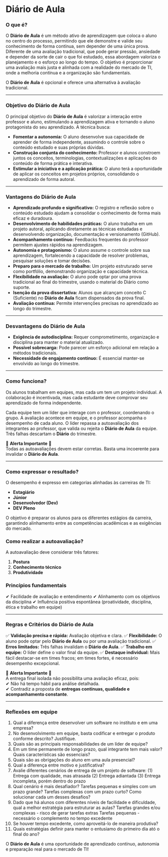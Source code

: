 # Diário de Aula

### O que é?
O **Diário de Aula** é um método ativo de aprendizagem que coloca o aluno no centro do processo, permitindo que ele demonstre e valide seu conhecimento de forma contínua, sem depender de uma única prova. Diferente de uma avaliação tradicional, que pode gerar pressão, ansiedade e depender da sorte de cair o que foi estudado, essa abordagem valoriza o planejamento e o esforço ao longo do tempo. O objetivo é proporcionar uma avaliação mais justa e alinhada com a realidade do mercado de TI, onde a melhoria contínua e a organização são fundamentais.

O **Diário de Aula** é opcional e oferece uma alternativa à avaliação tradicional.

---

### Objetivo do Diário de Aula
O principal objetivo do **Diário de Aula** é valorizar a interação entre professor e aluno, estimulando a aprendizagem ativa e tornando o aluno protagonista do seu aprendizado. A técnica busca:

- **Fomentar a autonomia:** O aluno desenvolve sua capacidade de aprender de forma independente, assumindo o controle sobre o conteúdo estudado e suas próprias dúvidas.
- **Construção conjunta do conhecimento:** Professor e alunos constroem juntos os conceitos, terminologias, contextualizações e aplicações do conteúdo de forma prática e interativa.
- **Estimular a iniciativa e a aplicação prática:** O aluno terá a oportunidade de aplicar os conceitos em projetos próprios, consolidando o aprendizado de forma autoral.

---

### Vantagens do Diário de Aula

- **Aprendizado profundo e significativo:** O registro e reflexão sobre o conteúdo estudado ajudam a consolidar o conhecimento de forma mais eficaz e duradoura.
- **Desenvolvimento de habilidades práticas:** O aluno trabalha em um projeto autoral, aplicando diretamente as técnicas estudadas e desenvolvendo organização, documentação e versionamento (GitHub).
- **Acompanhamento contínuo:** Feedbacks frequentes do professor permitem ajustes rápidos na aprendizagem.
- **Autonomia e protagonismo:** O aluno assume o controle sobre sua aprendizagem, fortalecendo a capacidade de resolver problemas, pesquisar soluções e tomar decisões.
- **Preparo para o mercado de trabalho:** Um projeto estruturado serve como portfólio, demonstrando organização e capacidade técnica.
- **Flexibilidade na avaliação:** O aluno pode optar por uma prova tradicional ao final do trimestre, usando o material do Diário como suporte.
- **Isenção da prova dissertativa:** Alunos que alcançam conceito C (Suficiente) no **Diário de Aula** ficam dispensados da prova final.
- **Avaliação contínua:** Permite intervenções precisas no aprendizado ao longo do trimestre.

---

### Desvantagens do Diário de Aula

- **Exigência de autodisciplina:** Requer comprometimento, organização e disciplina para manter o material atualizado.
- **Possível sobrecarga:** Pode parecer um esforço adicional em relação a métodos tradicionais.
- **Necessidade de engajamento contínuo:** É essencial manter-se envolvido ao longo do trimestre.

---

### Como funciona?
Os alunos trabalham em equipes, mas cada um tem um projeto individual. A colaboração é incentivada, mas cada estudante deve comprovar seu aprendizado de forma independente.

Cada equipe tem um líder que interage com o professor, coordenando o grupo. A avaliação acontece em equipe, e o professor acompanha o desempenho de cada aluno. O líder repassa a autoavaliação dos integrantes ao professor, que valida ou rejeita o **Diário de Aula** da equipe. Três falhas descartam o **Diário** do trimestre.

🚨 **Alerta Importante** 🚨  
Todas as autoavaliações devem estar corretas. Basta uma incoerente para invalidar o **Diário de Aula**.  

---

### Como expressar o resultado?
O desempenho é expresso em categorias alinhadas às carreiras de TI:

- **Estagiário**
- **Júnior**
- **Desenvolvedor (Dev)**
- **DEV Pleno**

O objetivo é preparar os alunos para os diferentes estágios da carreira, garantindo alinhamento entre as competências acadêmicas e as exigências do mercado.

### Como realizar a autoavaliação?
A autoavaliação deve considerar três fatores:
1. **Postura**
2. **Conhecimento técnico**
3. **Produtividade**

### Princípios fundamentais
✔ Facilidade de avaliação e entendimento
✔ Alinhamento com os objetivos da disciplina
✔ Influência positiva espontânea (proatividade, disciplina, ética e trabalho em equipe)

---

### Regras e Critérios do Diário de Aula
✅ **Validação precisa e rápida:** Avaliação objetiva e clara.
✅ **Flexibilidade:** O aluno pode optar pelo **Diário de Aula** ou por uma avaliação tradicional.
✅ **Erros limitados:** Três falhas invalidam o **Diário de Aula**.
✅ **Trabalho em equipe:** O líder define o valor final da equipe.
✅ **Destaque individual:** Mais fácil destacar-se em times fracos; em times fortes, é necessário desempenho excepcional.

🚨 **Alerta Importante** 🚨  
A entrega final isolada não possibilita uma avaliação eficaz, pois:  
✔ Não há tempo hábil para análise detalhada.  
✔ Contradiz a proposta de **entregas contínuas, qualidade e acompanhamento constante**.  

---

### Reflexões em equipe
1. Qual a diferença entre desenvolver um software no instituto e em uma empresa?
2. No desenvolvimento em equipe, basta codificar e entregar o produto conforme descrito? Justifique.
3. Quais são as principais responsabilidades de um líder de equipe?
4.	Em um time permanente de longo prazo, qual integrante tem mais valor? Quais características são essenciais?
5.	Quais são as obrigações do aluno em uma aula presencial?
6.	Qual a diferença entre motivo e justificativa?
7.	Avalie diferentes cenários de entrega de um projeto de software:
   (1) Entrega com qualidade, mas atrasada
   (2) Entrega adiantada
   (3) Entrega incompleta, porém dentro do prazo
8.	Qual cenário é mais desafiador?
   Tarefas pequenas e simples com um prazo grande?
   Tarefas complexas com um prazo curto?
   Como solucionar cada um desses desafios?
9.	Dado que há alunos com diferentes níveis de facilidade e dificuldade, qual a melhor estratégia para estruturar as aulas?
   Tarefas grandes e/ou complexas - risco de gerar tarefas extras
   Tarefas pequenas - necessário o complemento no tempo excedente
10.	Se houver tempo excedente, como aproveitá-lo de maneira produtiva?
11.	Quais estratégias definir para manter o entusiamo do primeiro dia ató o final do ano?


O **Diário de Aula** é uma oportunidade de aprendizado contínuo, autonomia e preparação real para o mercado de TI!

